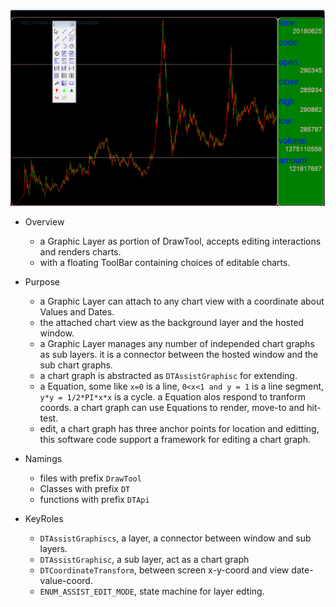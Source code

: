 ![img](https://github.com/bbqz007/stock-drawing-assistant-tool/blob/master/res/demo1.gif)


* Overview
	* a Graphic Layer as portion of DrawTool, accepts editing interactions and renders charts.
	* with a floating ToolBar containing choices of editable charts.

* Purpose
	* a Graphic Layer can attach to any chart view with a coordinate about Values and Dates.
	* the attached chart view as the background layer and the hosted window.
	* a Graphic Layer manages any number of independed chart graphs as sub layers. it is a connector between the hosted window and the sub chart graphs.
	* a chart graph is abstracted as `DTAssistGraphisc` for extending.
	* a Equation, some like `x=0` is a line, `0<x<1 and y = 1` is a line segment, `y*y = 1/2*PI*x*x` is a cycle. a Equation alos respond to tranform coords. a chart graph can use Equations to render, move-to and hit-test.
	* edit, a chart graph has three anchor points for location and editting, this software code support a framework for editing a chart graph.

* Namings
	* files with prefix `DrawTool`
	* Classes with prefix `DT`
	* functions with prefix `DTApi`
	
* KeyRoles	
	* `DTAssistGraphiscs`, a layer, a connector between window and sub layers.
	* `DTAssistGraphisc`, a sub layer, act as a chart graph
	* `DTCoordinateTransform`, between screen x-y-coord and view date-value-coord.
	* `ENUM_ASSIST_EDIT_MODE`, state machine for layer edting.
